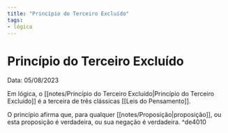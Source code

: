 ```yaml
---
title: "Princípio do Terceiro Excluído"
tags:
- lógica
---
```

# Princípio do Terceiro Excluído

Data: 05/08/2023

Em lógica, o [[notes/Princípio do Terceiro Excluído|Princípio do Terceiro Excluído]] é a terceira de três clássicas [[Leis do Pensamento]].

O princípio afirma que, para qualquer [[notes/Proposição|proposição]], ou esta proposição é verdadeira, ou sua negação é verdadeira. ^de4010